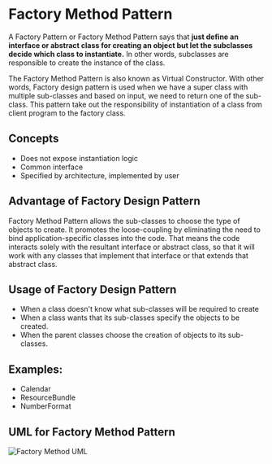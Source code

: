 # Factory Method Pattern

A Factory Pattern or Factory Method Pattern says that __just define an interface or abstract class for creating an object but let the subclasses decide which class to instantiate.__ In other words, subclasses are responsible to create the instance of the class.

The Factory Method Pattern is also known as Virtual Constructor. With other words, Factory design pattern is used when we have a super class with multiple sub-classes and based on input, we need to return one of the sub-class. This pattern take out the responsibility of instantiation of a class from client program to the factory class.

## Concepts

* Does not expose instantiation logic
* Common interface
* Specified by architecture, implemented by user

## Advantage of Factory Design Pattern

Factory Method Pattern allows the sub-classes to choose the type of objects to create. It promotes the loose-coupling by eliminating the need to bind application-specific classes into the code. That means the code interacts solely with the resultant interface or abstract class, so that it will work with any classes that implement that interface or that extends that abstract class.

## Usage of Factory Design Pattern

* When a class doesn't know what sub-classes will be required to create
* When a class wants that its sub-classes specify the objects to be created.
* When the parent classes choose the creation of objects to its sub-classes.

## Examples:
* Calendar
* ResourceBundle
* NumberFormat

## UML for Factory Method Pattern

![Factory Method UML](https://github.com/ugurcancetin/Design-Patterns-Java8/blob/master/Creational%20DPs/Factory-Method-DP/factory-method-dp.PNG)
